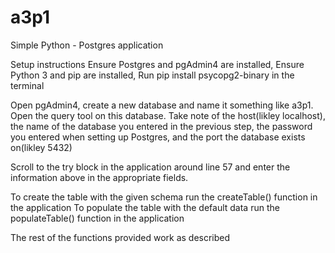 # a3p1
Simple Python - Postgres application

Setup instructions
Ensure Postgres and pgAdmin4 are installed,
Ensure Python 3  and pip are installed,
Run pip install psycopg2-binary in the terminal

Open pgAdmin4, create a new database and name it something like a3p1. Open the query tool on this database.
Take note of the host(likley localhost), the name of the database you entered in the previous step, the password you entered when setting up Postgres, and the port the database exists on(likley 5432)

Scroll to the try block in the application around line 57 and enter the information above in the appropriate fields.

To create the table with the given schema run the createTable() function in the application
To populate the table with the default data run the populateTable() function in the application

The rest of the functions provided work as described
